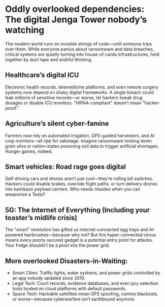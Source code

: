 # Oddly overlooked dependencies: The digital Jenga Tower nobody’s watching

The modern world runs on invisible strings of code—until someone trips over them. While everyone panics about 
ransomware and data breaches, critical systems are quietly turning into house-of-cards infrastructures, held 
together by duct tape and wishful thinking.

## Healthcare’s digital ICU

Electronic health records, telemedicine platforms, and even remote surgery systems now depend on shaky digital frameworks. A single breach could leak millions of sensitive records—or worse, let hackers tweak drug dosages or disable ICU monitors. "HIPAA-compliant" doesn’t mean "hacker-proof."

## Agriculture’s silent cyber-famine

Farmers now rely on automated irrigation, GPS-guided harvesters, and AI crop monitors—all ripe for sabotage. Imagine ransomware locking down grain silos or nation-states poisoning soil data to trigger artificial shortages. Hunger games, indeed.

## Smart vehicles: Road rage goes digital

Self-driving cars and drones aren’t just cool—they’re rolling kill switches. Hackers could disable brakes, override flight paths, or turn delivery drones into kamikaze payload carriers. Who needs missiles when you can weaponize a Tesla?

## 5G: The Internet of Everything (Including your toaster’s midlife crisis)

The "smart" revolution has gifted us internet-connected egg trays and AI-powered hairbrushes—because why not? But this hyper-connected circus means every poorly secured gadget is a potential entry point for attacks. Your fridge shouldn’t be a pivot into the power grid.

## More overlooked Disasters-in-Waiting:

* Smart Cities: Traffic lights, water systems, and power grids controlled by an app nobody updated since 2019.
* Legal Tech: Court records, evidence databases, and even jury selection tools hosted on cloud platforms with default passwords.
* Space Tech: Hackable satellites mean GPS spoofing, comms blackouts, or worse—because cyberwarfare isn’t earthbound anymore.

